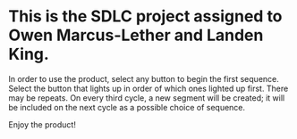 # This is the SDLC project assigned to Owen Marcus-Lether and Landen King.

In order to use the product, select any button to begin the first sequence. Select the button that lights up in order of which ones lighted up first. There may be repeats. On every third cycle, a new segment will be created; it will be included on the next cycle as a possible choice of sequence.

Enjoy the product!
